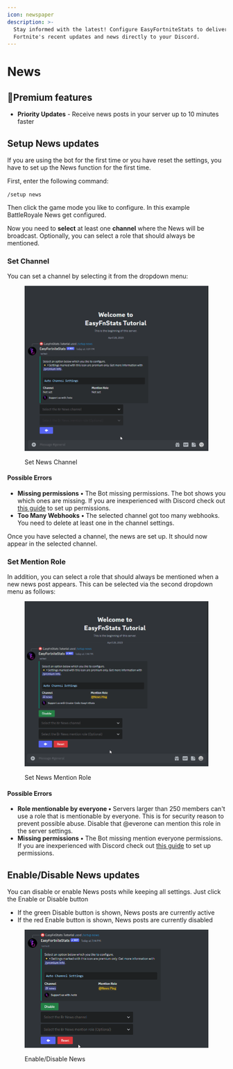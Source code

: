 ```yaml
---
icon: newspaper
description: >-
  Stay informed with the latest! Configure EasyFortniteStats to deliver
  Fortnite's recent updates and news directly to your Discord.
---
```


# News

## 🔸Premium features

* **Priority Updates** - Receive news posts in your server up to 10 minutes faster

## Setup News updates

If you are using the bot for the first time or you have reset the settings, you have to set up the News function for the first time.

First, enter the following command:

```
/setup news
```

Then click the game mode you like to configure. In this example BattleRoyale News get configured.

Now you need to **select** at least one **channel** where the News will be broadcast. Optionally, you can select a role that should always be mentioned.

### Set Channel

You can set a channel by selecting it from the dropdown menu:

<figure><img src="../.gitbook/assets/news-channel.gif" alt=""><figcaption><p>Set News Channel</p></figcaption></figure>

#### Possible Errors

* **Missing permissions** **•** The Bot missing permissions. The bot shows you which ones are missing. If you are inexperienced with Discord check out [this guide](https://support.discord.com/hc/en-us/articles/206029707-How-do-I-set-up-Permissions-) to set up permissions.
* **Too Many Webhooks** **•** The selected channel got too many webhooks. You need to delete at least one in the channel settings.

Once you have selected a channel, the news are set up. It should now appear in the selected channel.

### Set Mention Role

In addition, you can select a role that should always be mentioned when a new news post appears. This can be selected via the second dropdown menu as follows:

<figure><img src="../.gitbook/assets/news-role.gif" alt=""><figcaption><p>Set News Mention Role</p></figcaption></figure>

#### Possible Errors

* **Role mentionable by everyone •** Servers larger than 250 members can't use a role that is mentionable by everyone. This is for security reason to prevent possible abuse. Disable that @everone can mention this role in the server settings.
* **Missing permissions** **•** The Bot missing mention everyone permissions. If you are inexperienced with Discord check out [this guide](https://support.discord.com/hc/en-us/articles/206029707-How-do-I-set-up-Permissions-) to set up permissions.

## Enable/Disable News updates

You can disable or enable News posts while keeping all settings. Just click the Enable or Disable button

* If the green Disable button is shown, News posts are currently active
* If the red Enable button is shown, News posts are currently disabled

<figure><img src="../.gitbook/assets/news-toggle.gif" alt=""><figcaption><p>Enable/Disable News</p></figcaption></figure>
